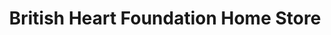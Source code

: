 ---
title: "British Heart Foundation Home Store"
url: /birmingham/british-heart-foundation-home-store/
shop: furniture
---